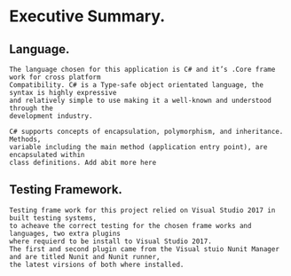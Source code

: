# Executive Summary. 
  
## Language.  
    The language chosen for this application is C# and it’s .Core frame work for cross platform  
    Compatibility. C# is a Type-safe object orientated language, the syntax is highly expressive  
    and relatively simple to use making it a well-known and understood through the  
    development industry. 
  
    C# supports concepts of encapsulation, polymorphism, and inheritance. Methods,  
    variable including the main method (application entry point), are encapsulated within  
    class definitions. Add abit more here 
  
## Testing Framework.  
    Testing frame work for this project relied on Visual Studio 2017 in built testing systems,  
    to acheave the correct testing for the chosen frame works and languages, two extra plugins 
    where requierd to be install to Visual Studio 2017.  
    The first and second plugin came from the Visual stuio Nunit Manager and are titled Nunit and Nunit runner, 
    the latest virsions of both where installed.  

    
